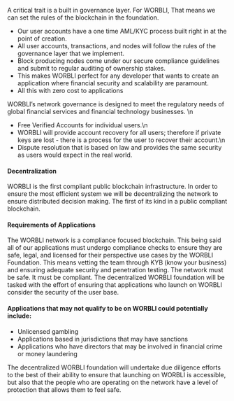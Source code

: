 
A critical trait is a built in governance layer. For WORBLI, That means we can set the rules of the blockchain in the foundation. 

- Our user accounts have a one time AML/KYC process built right in at the point of creation. 
- All user accounts, transactions, and nodes will follow the rules of the governance layer that we implement. 
- Block producing nodes come under our secure compliance guidelines and submit to regular auditing of ownership stakes. 
- This makes WORBLI perfect for any developer that wants to create an application where financial security and scalability are paramount.
- All this with zero cost to applications

WORBLI’s network governance is designed to meet the regulatory needs of global financial services and financial technology businesses. \n

- Free Verified Accounts for individual users.\n
- WORBLI will provide account recovery for all users; therefore if private keys are lost - there is a process for the user to recover their account.\n
- Dispute resolution that is based on law and provides the same security as users would expect in the real world.

#### Decentralization

WORBLI is the first compliant public blockchain infrastructure. In order to ensure the most efficient system we will be decentralizing the network to ensure distributed decision making. The first of its kind in a public compliant blockchain.

#### Requirements of Applications

The WORBLI network is a compliance focused blockchain. This being said all of our applications must undergo compliance checks to ensure they are safe, legal, and licensed for their perspective use cases by the WORBLI Foundation. This means vetting the team through KYB (know your business) and ensuring adequate security and penetration testing. The network must be safe. It must be compliant. The decentralized WORBLI foundation will be tasked with the effort of ensuring that applications who launch on WORBLI consider the security of the user base.

#### Applications that may not qualify to be on WORBLI could potentially include:
- Unlicensed gambling
- Applications based in jurisdictions that may have sanctions
- Applications who have directors that may be involved in financial crime or money laundering

The decentralized WORBLI foundation will undertake due diligence efforts to the best of their ability to ensure that launching on WORBLI is accessible, but also that the people who are operating on the network have a level of protection that allows them to feel safe.